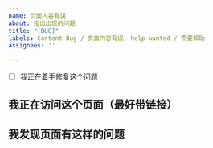 ```yaml
---
name: 页面内容有误
about: 指出出现的问题
title: "[BUG]"
labels: Content Bug / 页面内容有误, help wanted / 需要帮助
assignees: ''

---
```


<!-- 
首先，十分欢迎你来给 OI WIki 开 issue，在提交之前，请花时间阅读一下这个模板的内容，谢谢合作！
- issue 标题请写为 要汇报的主要内容
- （确认过后请将选项打钩 / 填为 `[x]`）
-->

- [ ] 我正在着手修复这个问题

## 我正在访问这个页面（最好带链接）

## 我发现页面有这样的问题


